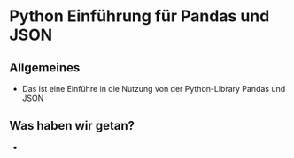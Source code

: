 # Python Einführung für Pandas und JSON
## Allgemeines
- Das ist eine Einführe in die Nutzung von der Python-Library Pandas und JSON
## Was haben wir getan?
- 


